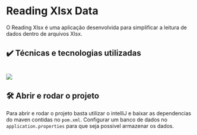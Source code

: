 # Reading Xlsx Data
O Reading Xlsx é uma aplicação desenvolvida para simplificar a leitura de dados dentro de arquivos Xlsx. 

## ✔️ Técnicas e tecnologias utilizadas

<!-- <img src="https://img.shields.io/badge/-Java-%23333?style=for-the-badge&logo=java&logoColor=white" target="_blank"></a> -->
<br>
<img src="https://img.shields.io/badge/-Spring-%23333?style=for-the-badge&logo=springboot&logoColor=white" target="_blank"></a>

## 🛠️ Abrir e rodar o projeto

Para abrir e rodar o projeto basta utilizar o intelliJ e baixar as dependencias do maven contidas no `pom.xml`.
Configurar um banco de dados no `application.properties` para que seja possivel armazenar os dados. 
